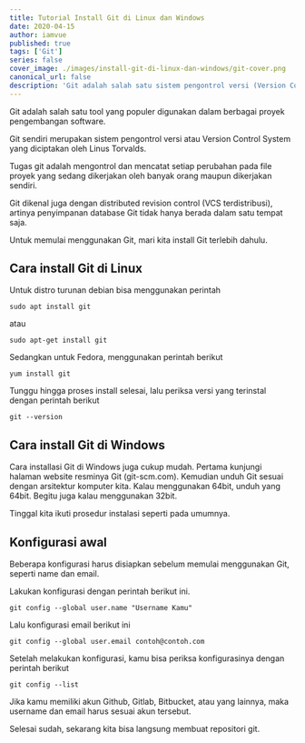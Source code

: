```yaml
---
title: Tutorial Install Git di Linux dan Windows
date: 2020-04-15
author: iamvue
published: true
tags: ['Git']
series: false
cover_image: ./images/install-git-di-linux-dan-windows/git-cover.png
canonical_url: false
description: 'Git adalah salah satu sistem pengontrol versi (Version Control System) pada proyek perangkat lunak yang diciptakan oleh Linus Torvalds. Ini cara install Git di Linux dan Windows'
---
```


Git adalah salah satu tool yang populer digunakan dalam berbagai proyek pengembangan software.

Git sendiri merupakan sistem pengontrol versi atau Version Control System yang diciptakan oleh Linus Torvalds.

Tugas git adalah mengontrol dan mencatat setiap perubahan pada file proyek yang sedang dikerjakan oleh banyak orang maupun dikerjakan sendiri.

Git dikenal juga dengan distributed revision control (VCS terdistribusi), artinya penyimpanan database Git tidak hanya berada dalam satu tempat saja.

Untuk memulai menggunakan Git, mari kita install Git terlebih dahulu.

## Cara install Git di Linux

Untuk distro turunan debian bisa menggunakan perintah

`sudo apt install git`

atau

`sudo apt-get install git`

Sedangkan untuk Fedora, menggunakan perintah berikut

`yum install git`

Tunggu hingga proses install selesai, lalu periksa versi yang terinstal dengan perintah berikut

`git --version`

## Cara install Git di Windows

Cara installasi Git di Windows juga cukup mudah. Pertama kunjungi halaman website resminya Git (git-scm.com). Kemudian unduh Git sesuai dengan arsitektur komputer kita. Kalau menggunakan 64bit, unduh yang 64bit. Begitu juga kalau menggunakan 32bit.

Tinggal kita ikuti prosedur instalasi seperti pada umumnya.

## Konfigurasi awal

Beberapa konfigurasi harus disiapkan sebelum memulai menggunakan Git, seperti name dan email.

Lakukan konfigurasi dengan perintah berikut ini.

`git config --global user.name "Username Kamu"`

Lalu konfigurasi email berikut ini

`git config --global user.email contoh@contoh.com`

Setelah melakukan konfigurasi, kamu bisa periksa konfigurasinya dengan perintah berikut

`git config --list`

Jika kamu memiliki akun Github, Gitlab, Bitbucket, atau yang lainnya, maka username dan email harus sesuai akun tersebut.

Selesai sudah, sekarang kita bisa langsung membuat repositori git.
